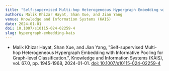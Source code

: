 ```yaml
---
title: "Self-supervised Multi-hop Heterogeneous Hypergraph Embedding with Informative Pooling for Graph-level Classification"
authors: Malik Khizar Hayat, Shan Xue, and Jian Yang
venue: Knowledge and Information Systems (KAIS)
date: 2024-01-01
doi: 10.1007/s10115-024-02259-4
slug: hypergraph-embedding-kais
---
```


- Malik Khizar Hayat, Shan Xue, and Jian Yang, "Self-supervised Multi-hop Heterogeneous Hypergraph Embedding with Informative Pooling for Graph-level Classification.", Knowledge and Information Systems (KAIS), vol. 67.0, pp. 1945-1968, 2024-01-01. [doi: 10.1007/s10115-024-02259-4](10.1007/s10115-024-02259-4)
